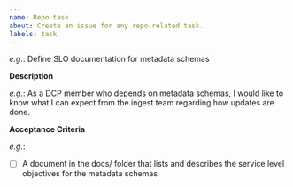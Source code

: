 ```yaml
---
name: Repo task
about: Create an issue for any repo-related task.
labels: task
---
```


<!-- Please indicate the concrete goal of the Issue in the issue Title. -->

*e.g.*: Define SLO documentation for metadata schemas

**Description**

<!-- Please describe the type of user, what they want, and why they want it. --> 

*e.g.*: As a DCP member who depends on metadata schemas, I would like to know what I can expect from the ingest team regarding how updates are done.

**Acceptance Criteria**

<!-- Please list the concrete outcomes needed to satisfy the Issue. -->
 
*e.g.*:
 
- [ ] A document in the docs/ folder that lists and describes the service level objectives for the metadata schemas
